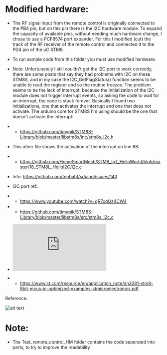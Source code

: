 # Modified hardware:
- The RF signal input from the remote control is originally connected to the PB4 pin, but on this pin there is the I2C hardware module.
To expand the capacity of available pins, without needing much hardware change, I chose to use a PCF8574 port expander.
For this I modified (cut) the track of the RF receiver of the remote control and connected it to the PD4 pin of the uC STM8.

- To run sample code from this folder you must use modified hardware.

- Note: Unfortunately I still couldn't get the I2C port to work correctly, there are some posts that say they had problems with I2C on these STM8S, and in my case the I2C_GetFlagStatus() function seems to be unable to read the register and so the routine freezes. The problem seems to be the lack of interrupt, because the initialization of the I2C module does not trigger interrupt events, so asking the code to wait for an interrupt, the code is stuck forever. Basically I found two initializations, one that activates the interrupt and one that does not activate. The arduino core for STM8S I'm using should be the one that doesn't activate the interrupt:
- - https://github.com/timypik/STM8S-Library/blob/master/libstm8s/inc/stm8s_i2c.h
- This other file shows the activation of the interrupt on line 88:
- - https://github.com/HomeSmartMesh/STM8_IoT_HelloWorld/blob/master/18_STM8L_HelloI2C/i2c.c
- Info: https://github.com/tenbaht/sduino/issues/143


- I2C port ref.:
- - https://www.youtube.com/watch?v=gR7oqUz4CW4
- - https://github.com/timypik/STM8S-Library/blob/master/libstm8s/src/stm8s_i2c.c
- ![STM8 optimized I2C examples (AN3281)](https://www.st.com/en/embedded-software/stsw-stm8004.html)
- - https://www.st.com/resource/en/application_note/an3281-stm8-8bit-mcus-ic-optimized-examples-stmicroelectronics.pdf

Reference:

![alt text](https://circuitdigest.com/sites/default/files/inlineimages/u2/Arduino-Pin-Mapping-for-STM8S103F3.png?raw=true)

# Note:
- The Test_remote_control_HM folder contains the code separated into parts, to try to improve the readability
